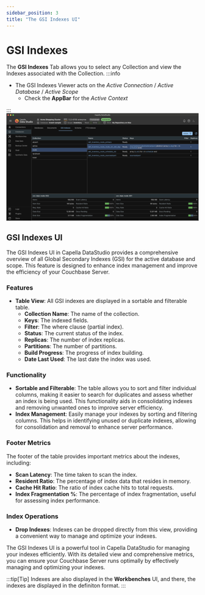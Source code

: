 ```yaml
---
sidebar_position: 3
title: "The GSI Indexes UI"
---
```


# GSI Indexes

The **GSI Indexes** Tab allows you to select any Collection and view the Indexes associated with the Collection.
:::info

- The GSI Indexes Viewer acts on the _Active Connection_ / _Active Database_ / _Active Scope_
  - Check the **AppBar** for the _Active Context_

:::
![indexes-provisoned](/img/databases/provisioned-indexes.png)

## GSI Indexes UI

The GSI Indexes UI in Capella DataStudio provides a comprehensive overview of all Global Secondary Indexes (GSI) for the active database and scope. This feature is designed to enhance index management and improve the efficiency of your Couchbase Server.

### Features

- **Table View**: All GSI indexes are displayed in a sortable and filterable table.
  - **Collection Name**: The name of the collection.
  - **Keys**: The indexed fields.
  - **Filter**: The where clause (partial index).
  - **Status**: The current status of the index.
  - **Replicas**: The number of index replicas.
  - **Partitions**: The number of partitions.
  - **Build Progress**: The progress of index building.
  - **Date Last Used**: The last date the index was used.

### Functionality

- **Sortable and Filterable**: The table allows you to sort and filter individual columns, making it easier to search for duplicates and assess whether an index is being used. This functionality aids in consolidating indexes and removing unwanted ones to improve server efficiency.
- **Index Management**: Easily manage your indexes by sorting and filtering columns. This helps in identifying unused or duplicate indexes, allowing for consolidation and removal to enhance server performance.

### Footer Metrics

The footer of the table provides important metrics about the indexes, including:

- **Scan Latency**: The time taken to scan the index.
- **Resident Ratio**: The percentage of index data that resides in memory.
- **Cache Hit Ratio**: The ratio of index cache hits to total requests.
- **Index Fragmentation %**: The percentage of index fragmentation, useful for assessing index performance.

### Index Operations

- **Drop Indexes**: Indexes can be dropped directly from this view, providing a convenient way to manage and optimize your indexes.

The GSI Indexes UI is a powerful tool in Capella DataStudio for managing your indexes efficiently. With its detailed view and comprehensive metrics, you can ensure your Couchbase Server runs optimally by effectively managing and optimizing your indexes.

:::tip[Tip]
Indexes are also displayed in the **Workbenches** UI, and there, the indexes are displayed in the definiton format.
:::
